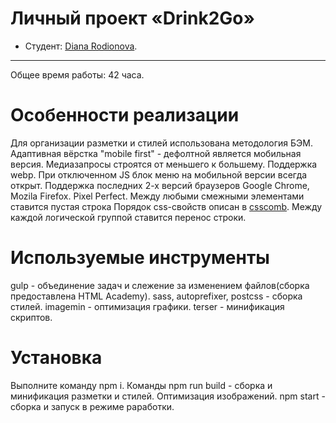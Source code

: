 # Личный проект «Drink2Go» 

* Студент: [Diana Rodionova]({{userProfile}}).

---

Общее время работы: 42 часа.

# Особенности реализации
Для организации разметки и стилей использована методология БЭМ.
Адаптивная вёрстка "mobile first" - дефолтной является мобильная версия. Медиазапросы строятся от меньшего к большему.
Поддержка webp.
При отключенном JS блок меню на мобильной версии всегда открыт.
Поддержка последних 2-х версий браузеров Google Chrome, Mozila Firefox.
Pixel Perfect. 
Между любыми смежными элементами ставится пустая строка
Порядок css-свойств описан в [csscomb](https://github.com/csscomb/csscomb.js/blob/dev/config/csscomb.json).
Между каждой логической группой ставится перенос строки.

# Используемые инструменты
gulp - объединение задач и слежение за изменением файлов(сборка предоставлена HTML Academy).
sass, autoprefixer, postcss - сборка стилей.
imagemin - оптимизация графики.
terser - минификация скриптов.

# Установка
Выполните команду npm i.
Команды npm run build - сборка и минификация разметки и стилей. Оптимизация изображений.
npm start - сборка и запуск в режиме раработки.
